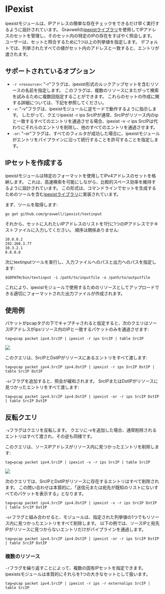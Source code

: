 # IPexist

ipexistモジュールは、IPアドレスの簡単な存在チェックをできるだけ早く実行するように設計されています。   Gravwellの[ipexistライブラリ](https://github.com/gravwell/ipexist)を使用してIPアドレスのセットを管理し、そのセット内の特定のIPの存在をすばやく照会します。   ユーザーは、セットと照合するために1つ以上の列挙値を指定します。   デフォルトでは、列挙されたすべての値がセット内のアドレスと一致すると、エントリが渡されます。

## サポートされているオプション

* `-r <resource>`: "-r"フラグは、ipexist形式のルックアップセットを含むリソースの名前を指定します。   このフラグは、複数のリソースにまたがって検索を試みるために複数回指定することができます。   これらのセットの作成に関する詳細については、下記を参照してください。
* `-v`: "-v"フラグは、ipexistモジュールに逆モードで動作するように指示します。   したがって、クエリipexist -r ips SrcIPが通常、SrcIPがリソース内のipと一致するすべてのエントリを通過させる場合、ipexist -v -r ips SrcIPは代わりにそれらのエントリを削除し、他のすべてのエントリを通過させます。
* `-or`: "-or"フラグは、すべてのフィルタが成功した場合に、ipexistモジュールがエントリをパイプラインに沿って続行することを許可することを指定します。

## IPセットを作成する

ipexistモジュールは特定のフォーマットを使用してIPv4アドレスのセットを格納します。  これは、高速検索を可能にしながら、比較的スペース効率を維持するように設計されています。  この形式は、コマンドラインでセットを生成するためのツールを含む[ipexistライブラリ](https://github.com/gravwell/ipexist)に実装されています。

まず、ツールを取得します:

	go get github.com/gravwell/ipexist/textinput

それから、セットに入れたいIPアドレスのリストを1行に1つのIPアドレスでテキストファイルに入力してください。  順序は関係ありません:

	10.0.0.2
	192.168.3.77
	10.3.2.1
	8.8.8.8

次にtextinputツールを実行し、入力ファイルへのパスと出力へのパスを指定します:

	$GOPATH/bin/textinput -i /path/to/inputfile -o /path/to/outputfile

これにより、ipexistモジュールで使用するためのリソースとしてアップロードできる適切にフォーマットされた出力ファイルが作成されます。

## 使用例

パケットがpcapタグの下でキャプチャされると仮定すると、次のクエリはソースIPアドレスがipsリソース内のIPと一致するパケットのみを通過させます:

```
tag=pcap packet ipv4.SrcIP | ipexist -r ips SrcIP | table SrcIP
```

![](ipexist1.png)

このクエリは、SrcIPとDstIPがリソースにあるエントリをすべて渡します:

```
tag=pcap packet ipv4.SrcIP ipv4.DstIP | ipexist -r ips SrcIP DstIP | table SrcIP DstIP
```

`-or`フラグを追加すると、照会が緩和されます。   SrcIPまたはDstIPがリソースに見つかったエントリをすべて渡します:

```
tag=pcap packet ipv4.SrcIP ipv4.DstIP | ipexist -or -r ips SrcIP DstIP | table SrcIP DstIP
```

## 反転クエリ

`-v`フラグはクエリを反転します。  クエリに-vを追加した場合、通常削除されるエントリはすべて渡され、その逆も同様です。

このクエリは、ソースIPアドレスがリソース内に見つかったエントリを削除します:

```
tag=pcap packet ipv4.SrcIP | ipexist -v -r ips SrcIP | table SrcIP
```

![](ipexist2.png)

次のクエリでは、SrcIPとDstIPがリソースに存在するエントリはすべて削除されます。   この問い合わせは本質的に、「送信元または宛先が既知のリストにないすべてのパケットを表示する」となります。

```
tag=pcap packet ipv4.SrcIP ipv4.DstIP | ipexist -v -r ips SrcIP DstIP | table SrcIP DstIP
```

`-or`フラグと組み合わせると、モジュールは、指定された列挙値の1つでもリソース内に見つかったエントリをすべて削除します。   以下の例では、ソースIPと宛先IPがリソースに見つからないエントリだけがパイプラインを通過します。

```
tag=pcap packet ipv4.SrcIP ipv4.DstIP | ipexist -or -r ips SrcIP DstIP | table SrcIP DstIP
```

### 複数のリソース

`-r`フラグを繰り返すことによって、複数の固有IPセットを指定できます。   ipexistsモジュールは本質的にそれらを1つの大きなセットとして扱います。

```
tag=pcap packet ipv4.SrcIP | ipexist -r ips -r externalips SrcIP | table SrcIP
```
